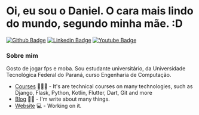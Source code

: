 # Oi, eu sou o Daniel. O cara mais lindo do mundo, segundo minha mãe. :D

[![Github Badge](https://img.shields.io/badge/-Github-000?style=flat-square&logo=Github&logoColor=white&link=https://github.com/DSECRETS)](https://github.com/DSECRETS)
[![Linkedin Badge](https://img.shields.io/badge/-LinkedIn-blue?style=flat-square&logo=Linkedin&logoColor=white&link=https://www.linkedin.com/in/1danielnogueira/)](https://www.linkedin.com/in/1danielnogueira/)
[![Youtube Badge](https://img.shields.io/badge/-YouTube-ff0000?style=flat-square&labelColor=ff0000&logo=youtube&logoColor=white&link=https://www.youtube.com/c/dsecrets)](https://www.youtube.com/c/dsecrets)

### Sobre mim
Gosto de jogar fps e moba.
Sou estudante universitário, da Universidade Tecnológica Federal do Paraná, curso Engenharia de Computação.

- [Courses](https://www.treinaweb.com.br/cursos-online?q=fagner+pinheiro) 👨🏼‍🏫 - It's are technical courses on many technologies, such as Django, Flask, Python, Kotlin, Flutter, Dart, Git and more
- [Blog](https://www.treinaweb.com.br/blog/author/fagner-pinheiro/) ✍🏼 - I'm write about many things.
- [Website](https://fagnerpsantos.dev/) 💻 - Working on it.

